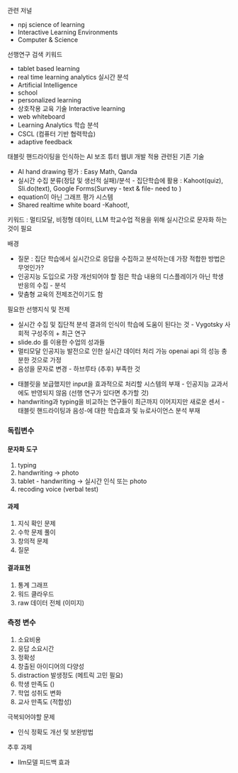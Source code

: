 관련 저널
* npj science of learning
* Interactive Learning Environments
* Computer & Science

선행연구 검색 키워드 
* tablet based learning
* real time learning analytics 실시간 분석
* Artificial Intelligence
* school
* personalized learning
* 상호작용 교육 기술 Interactive learning
* web whiteboard
* Learning Analytics 학습 분석
* CSCL (컴퓨터 기반 협력학습)
* adaptive feedback

태블릿 핸드라이팅을 인식하는 AI 보조 튜터 웹UI 개발 적용
관련된 기존 기술
* AI hand drawing 평가 : Easy Math, Qanda
* 실시간 수집 분류(정답 및 생선적 실패)/분석 - 집단학습에 활용 : Kahoot(quiz), Sli.do(text), Google Forms(Survey - text & file- need to )
* equation이 아닌 그래프 평가 시스템
* Shared realtime white board -Kahoot!, 


키워드 : 멀티모달, 비정형 데이터, LLM 학교수업 적용을 위해 실시간으로 문자화 하는 것이 필요

배경
 - 질문 : 집단 학습에서 실시간으로 응답을 수집하고 분석하는데 가장 적합한 방법은 무엇인가?
 - 인공지능 도입으로 가장 개선되어야 할 점은 학습 내용의 디스플레이가 아닌 학생 반응의 수집 - 분석
 - 맞춤형 교육의 전제조건이기도 함

필요한 선행지식 및 전제
 - 실시간 수집 및 집단적 분석 결과의 인식이 학습에 도움이 된다는 것 - Vygotsky 사회적 구성주의 + 최근 연구
 - slide.do 를 이용한 수업의 성과들
 - 멀티모달 인공지능 발전으로 인한 실시간 데이터 처리 가능 openai api 의 성능 충분한 것으로 가정
 - 음성을 문자로 변경 - 하브루타 (추후)
부족한 것
* 태블릿을 보급했지만 input을 효과적으로 처리할 시스템의 부재 - 인공지능 교과서에도 반영되지 않음 (선행 연구가 있다면 추가할 것)
* handwriting과 typing을 비교하는 연구들이 최근까지 이어지지만 새로운 센서 - 태블릿 핸드라이팅과 음성-에 대한 학습효과 및 뉴로사이언스 분석 부재
### 독립변수
#### 문자화 도구
1. typing
2. handwriting -> photo
3. tablet - handwriting -> 실시간 인식 또는 photo
4. recoding voice (verbal test)

#### 과제
1. 지식 확인 문제
2. 수학 문제 풀이
3. 창의적 문제
4. 질문

#### 결과표현
1. 통계 그래프
2. 워드 클라우드
3. raw 데이터 전체 (이미지)

### 측정 변수
1. 소요비용
2.  응답 소요시간
3.  정확성
4. 창출된 아이디어의 다양성
5. distraction 발생정도 (메트릭 고민 필요)
6. 학생 만족도 ()
7. 학업 성취도 변화
8. 교사 만족도 (적합성)


극복되어야할 문제
* 인식 정확도 개선 및 보완방법

추후 과제
* llm모델 피드백 효과